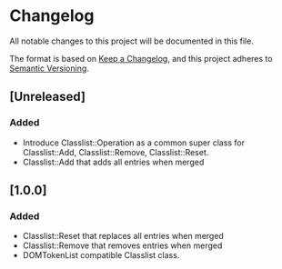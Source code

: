 # Changelog

All notable changes to this project will be documented in this file.

The format is based on [Keep a Changelog](https://keepachangelog.com/en/1.0.0/),
and this project adheres to [Semantic Versioning](https://semver.org/spec/v2.0.0.html).

## [Unreleased]

### Added

- Introduce Classlist::Operation as a common super class for Classlist::Add, Classlist::Remove, Classlist::Reset.
- Classlist::Add that adds all entries when merged

## [1.0.0]

### Added

- Classlist::Reset that replaces all entries when merged
- Classlist::Remove that removes entries when merged
- DOMTokenList compatible Classlist class.
